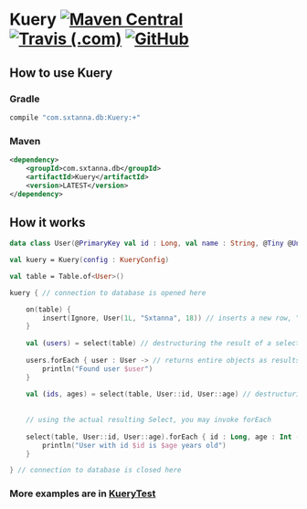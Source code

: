 # Kuery [![Maven Central](https://img.shields.io/maven-central/v/com.sxtanna.db/Kuery.svg?logo=kotlin&style=flat-square)](http://repo1.maven.org/maven2/com/sxtanna/db/Kuery/) [![Travis (.com)](https://img.shields.io/travis/com/Sxtanna/KDatabases.svg?style=flat-square)](https://travis-ci.com/Sxtanna/KDatabases) [![GitHub](https://img.shields.io/github/license/Sxtanna/KDatabases.svg?style=flat-square)](https://www.apache.org/licenses/LICENSE-2.0)

## How to use Kuery

### Gradle
```groovy
compile "com.sxtanna.db:Kuery:+"
```

### Maven
```xml
<dependency>
    <groupId>com.sxtanna.db</groupId>
    <artifactId>Kuery</artifactId>
    <version>LATEST</version>
</dependency>
```

## How it works

```kotlin
data class User(@PrimaryKey val id : Long, val name : String, @Tiny @Unsigned val age : Int)

val kuery = Kuery(config : KueryConfig)

val table = Table.of<User>()

kuery { // connection to database is opened here

    on(table) {
        insert(Ignore, User(1L, "Sxtanna", 18)) // inserts a new row, "ignoring" duplicate (via update primaryKey=primaryKey)
    }
    
    val (users) = select(table) // destructuring the result of a select call yields its contents
    
    users.forEach { user : User -> // returns entire objects as results
        println("Found user $user")
    }
    
    val (ids, ages) = select(table, User::id, User::age) // destructuring multi select call yields all results
    
    
    // using the actual resulting Select, you may invoke forEach
    
    select(table, User::id, User::age).forEach { id : Long, age : Int -> // a Select forEach provides each result
        println("User with id $id is $age years old")    
    }

} // connection to database is closed here
```

### More examples are in [KueryTest](https://github.com/Sxtanna/KDatabases/blob/master/Kuery/src/test/kotlin/com/sxtanna/db/KueryTest.kt)
